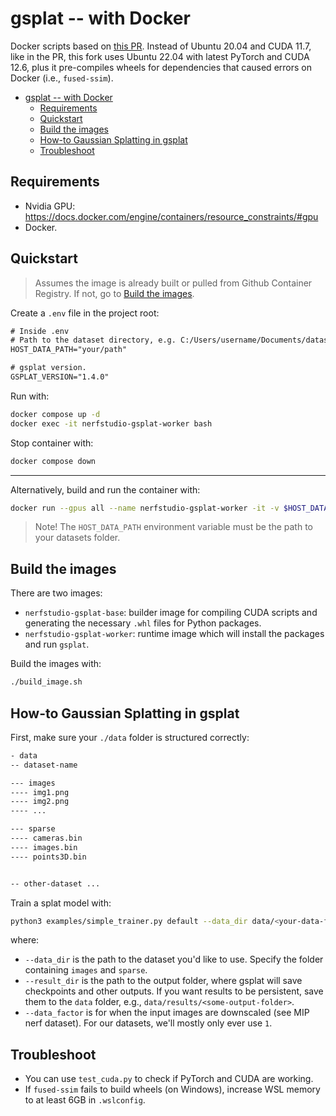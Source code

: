 # gsplat -- with Docker

Docker scripts based on [this PR](https://github.com/nerfstudio-project/gsplat/pull/303). Instead of Ubuntu 20.04 and CUDA 11.7, like in the PR, this fork uses Ubuntu 22.04 with latest PyTorch and CUDA 12.6, plus it pre-compiles wheels for dependencies that caused errors on Docker (i.e., `fused-ssim`).

- [gsplat -- with Docker](#gsplat----with-docker)
  - [Requirements](#requirements)
  - [Quickstart](#quickstart)
  - [Build the images](#build-the-images)
  - [How-to Gaussian Splatting in gsplat](#how-to-gaussian-splatting-in-gsplat)
  - [Troubleshoot](#troubleshoot)

## Requirements

- Nvidia GPU: <https://docs.docker.com/engine/containers/resource_constraints/#gpu>
- Docker.

## Quickstart

> Assumes the image is already built or pulled from Github Container Registry. If not, go to [Build the images](#build-the-images).

Create a `.env` file in the project root:

```txt
# Inside .env
# Path to the dataset directory, e.g. C:/Users/username/Documents/datasets
HOST_DATA_PATH="your/path"

# gsplat version.
GSPLAT_VERSION="1.4.0"
```

Run with:

```sh
docker compose up -d
docker exec -it nerfstudio-gsplat-worker bash
```

Stop container with:

```sh
docker compose down
```

---

Alternatively, build and run the container with:

```sh
docker run --gpus all --name nerfstudio-gsplat-worker -it -v $HOST_DATA_PATH:/workspaces/gsplat/data nerfstudio-gsplat-worker:1.4.0
```

> Note! The `HOST_DATA_PATH` environment variable must be the path to your datasets folder.

## Build the images

There are two images:

- `nerfstudio-gsplat-base`: builder image for compiling CUDA scripts and generating the necessary `.whl` files for Python packages.
- `nerfstudio-gsplat-worker`: runtime image which will install the packages and run `gsplat`.

Build the images with:

```sh
./build_image.sh
```

## How-to Gaussian Splatting in gsplat

First, make sure your `./data` folder is structured correctly:

```txt
- data
-- dataset-name

--- images
---- img1.png
---- img2.png
---- ...

--- sparse
---- cameras.bin
---- images.bin
---- points3D.bin


-- other-dataset ...
```

Train a splat model with:

```sh
python3 examples/simple_trainer.py default --data_dir data/<your-data-folder> --data_factor 1 --result_dir results/<some-output-folder>
```

where:

- `--data_dir` is the path to the dataset you'd like to use. Specify the folder containing `images` and `sparse`.
- `--result_dir` is the path to the output folder, where gsplat will save checkpoints and other outputs. If you want results to be persistent, save them to the `data` folder, e.g., `data/results/<some-output-folder>`.
- `--data_factor` is for when the input images are downscaled (see MIP nerf dataset). For our datasets, we'll mostly only ever use `1`.

## Troubleshoot

- You can use `test_cuda.py` to check if PyTorch and CUDA are working.
- If `fused-ssim` fails to build wheels (on Windows), increase WSL memory to at least 6GB in `.wslconfig`.
